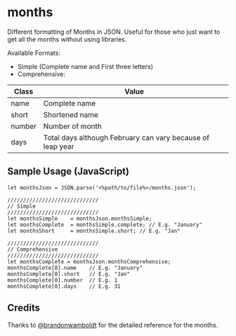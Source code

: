 # months #
Different formatting of Months in JSON. Useful for those who just want to get all the months without using libraries.

Available Formats:
- Simple (Complete name and First three letters)
- Comprehensive:

Class         | Value
------------- | -------------
name          | Complete name
short         | Shortened name
number        | Number of month
days          | Total days although February can vary because of leap year

## Sample Usage (JavaScript) ##
```
let monthsJson = JSON.parse('<%path/to/file%>/months.json');

/////////////////////////////
// Simple
/////////////////////////////
let monthsSimple    = monthsJson.monthsSimple;
let monthsComplete  = monthsSimple.complete; // E.g. "January"
let monthsShort     = monthsSimple.short; // E.g. "Jan"

/////////////////////////////
// Comprehensive
/////////////////////////////
let monthsComplete = monthsJson.monthsComprehensive;
monthsComplete[0].name    // E.g. "January"
monthsComplete[0].short   // E.g. "Jan"
monthsComplete[0].number  // E.g. 1
monthsComplete[0].days    // E.g. 31
```

## Credits ##
Thanks to [@brandonwamboldt](https://github.com/brandonwamboldt) for the detailed reference for the months.
